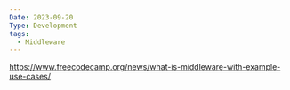 ```yaml
---
Date: 2023-09-20
Type: Development
tags:
  - Middleware
---
```

https://www.freecodecamp.org/news/what-is-middleware-with-example-use-cases/

